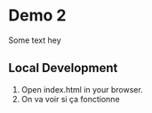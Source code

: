 # Demo 2

Some text hey

## Local Development

1. Open index.html in your browser.
2. On va voir si ça fonctionne